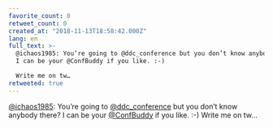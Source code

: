 ```yaml
---
favorite_count: 0
retweet_count: 0
created_at: "2018-11-13T18:58:42.000Z"
lang: en
full_text: >-
  @ichaos1985: You’re going to @ddc_conference but you don’t know anybody there?
  I can be your @ConfBuddy if you like. :-) 

  Write me on tw…
retweeted: true
---
```


[@ichaos1985](https://twitter.com/ichaos1985): You’re going to
[@ddc_conference](https://twitter.com/ddc_conference) but you don’t know anybody
there? I can be your [@ConfBuddy](https://twitter.com/ConfBuddy) if you like.
:-) Write me on tw…
